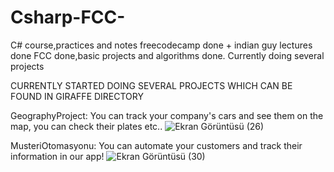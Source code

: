 ﻿# Csharp-FCC-
C# course,practices and notes
freecodecamp done + indian guy lectures done
FCC done,basic projects and algorithms done. 
Currently doing several projects 

CURRENTLY STARTED DOING SEVERAL PROJECTS WHICH CAN BE FOUND IN GIRAFFE DIRECTORY

GeographyProject: You can track your company's cars and see them on the map, you can check their plates etc..
![Ekran Görüntüsü (26)](https://github.com/bugradursun/Csharp-FCC-/assets/72981010/e283947a-b061-4b6f-bb61-097359e3a6ff)


MusteriOtomasyonu: You can automate your customers and track their information in our app!
![Ekran Görüntüsü (30)](https://github.com/bugradursun/Csharp-FCC-/assets/72981010/143e18e2-a9fb-4944-9af9-acc267a8ddf6)
